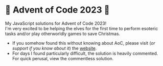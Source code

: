 # 🎄 Advent of Code 2023 🎄

My JavaScript solutions for Advent of Code 2023!  
I'm very excited to be helping the elves for the first time to perform esoteric tasks and/or play otherworldly games to save Christmas.  

- If you somehow found this without knowing about AoC, please visit (*or support if you know about it*) the [website](adventofcode.com).  
- For days I found particularly difficult, the solution is heavily commented. For quick perusal, view the commentless solution.  
